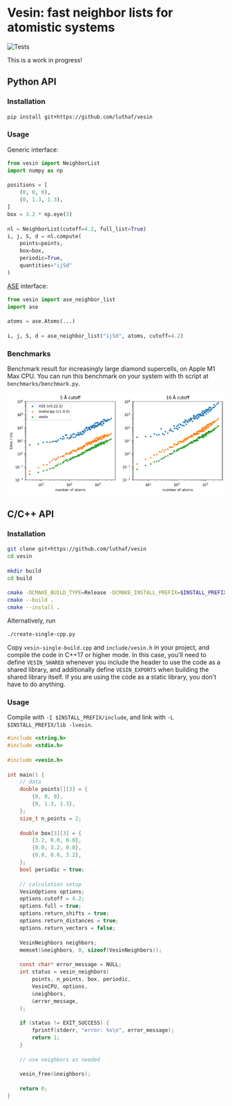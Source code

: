 # Vesin: fast neighbor lists for atomistic systems

![Tests](https://img.shields.io/github/check-runs/Luthaf/vesin/main?logo=github&label=tests)

This is a work in progress!

## Python API

### Installation

```bash
pip install git+https://github.com/luthaf/vesin
```

### Usage

Generic interface:

```py
from vesin import NeighborList
import numpy as np

positions = [
    (0, 0, 0),
    (0, 1.3, 1.3),
]
box = 3.2 * np.eye(3)

nl = NeighborList(cutoff=4.2, full_list=True)
i, j, S, d = nl.compute(
    points=points,
    box=box,
    periodic=True,
    quantities="ijSd"
)
```

[ASE](https://wiki.fysik.dtu.dk/ase/) interface:

```py
from vesin import ase_neighbor_list
import ase

atoms = ase.Atoms(...)

i, j, S, d = ase_neighbor_list("ijSd", atoms, cutoff=4.2)
```

### Benchmarks

Benchmark result for increasingly large diamond supercells, on Apple M1 Max CPU.
You can run this benchmark on your system with th script at
`benchmarks/benchmark.py`.

![Benchmarks](./docs/src/benchmark.png)


## C/C++ API

### Installation

```bash
git clone git+https://github.com/luthaf/vesin
cd vesin

mkdir build
cd build

cmake -DCMAKE_BUILD_TYPE=Release -DCMAKE_INSTALL_PREFIX=$INSTALL_PREFIX ..
cmake --build .
cmake --install .
```

Alternatively, run

```bash
./create-single-cpp.py
```

Copy `vesin-single-build.cpp` and `include/vesin.h` in your project, and compile
the code in C++17 or higher mode. In this case, you'll need to define
`VESIN_SHARED` whenever you include the header to use the code as a shared
library, and additionally define `VESIN_EXPORTS` when building the shared
library itself. If you are using the code as a static library, you don't have to
do anything.

### Usage

Compile with `-I $INSTALL_PREFIX/include`, and link with `-L $INSTALL_PREFIX/lib
-lvesin`.


```c
#include <string.h>
#include <stdio.h>

#include <vesin.h>

int main() {
    // data
    double points[][3] = {
        {0, 0, 0},
        {0, 1.3, 1.3},
    };
    size_t n_points = 2;

    double box[3][3] = {
        {3.2, 0.0, 0.0},
        {0.0, 3.2, 0.0},
        {0.0, 0.0, 3.2},
    };
    bool periodic = true;

    // calculation setup
    VesinOptions options;
    options.cutoff = 4.2;
    options.full = true;
    options.return_shifts = true;
    options.return_distances = true;
    options.return_vectors = false;

    VesinNeighbors neighbors;
    memset(&neighbors, 0, sizeof(VesinNeighbors));

    const char* error_message = NULL;
    int status = vesin_neighbors(
        points, n_points, box, periodic,
        VesinCPU, options,
        &neighbors,
        &error_message,
    );

    if (status != EXIT_SUCCESS) {
        fprintf(stderr, "error: %s\n", error_message);
        return 1;
    }

    // use neighbors as needed

    vesin_free(&neighbors);

    return 0;
}
```

